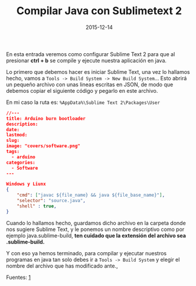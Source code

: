 ﻿---
title: Compilar Java con Sublimetext 2
description: En esta entrada veremos como configurar Sublime Text 2 para que al presionar ctrl + b se compile y ejecute nuestra aplicación en java.
date: 2015-12-14
lastmod: 2015-12-14
slug: compilar_java_sublimetext
image: "covers/software.png"
tags:
  - software
  - sublimetext
  - java
categories:
  - Software
---


En esta entrada veremos como configurar Sublime Text 2 para que al presionar **ctrl + b** se compile y ejecute nuestra aplicación en java.

Lo primero que debemos hacer es iniciar Sublime Text, una vez lo hallamos hecho, vamos a `Tools -> Build System -> New Build System`... Esto abrirá un pequeño archivo con unas lineas escritas en JSON, de modo que debemos copiar el siguiente código y pegarlo en este archivo. 

En mi caso la ruta es: `%AppData%\Sublime Text 2\Packages\User`

```json
//---
title: Arduino burn bootloader
description: 
date: 
lastmod: 
slug: 
image: "covers/software.png"
tags:
  - arduino
categories:
  - Software
---

Windows y Liunx
{
	"cmd": ["javac ${file_name} && java ${file_base_name}"],
	"selector": "source.java",
	"shell" : true,
}
```

Cuando lo hallamos hecho, guardamos dicho archivo en la carpeta donde nos sugiere Sublime Text, y le ponemos un nombre descriptivo como por ejemplo java.sublime-build, **ten cuidado que la extensión del archivo sea .sublime-build.**

Y con eso ya hemos terminado, para compilar y ejecutar nuestros programas en java tan solo debes ir a `Tools -> Build System` y elegir el nombre del archivo que has modificado ante.,

Fuentes: [1][0]



[0]: http://ayudasprogramacionweb.blogspot.com.es/2012/12/compilar-y-ejecutar-java-desde-sublime-text.html